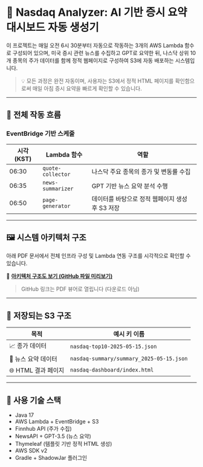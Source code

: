 # 🧠 Nasdaq Analyzer: AI 기반 증시 요약 대시보드 자동 생성기

이 프로젝트는 매일 오전 6시 30분부터 자동으로 작동하는 3개의 AWS Lambda 함수로 구성되어 있으며, 미국 증시 관련 뉴스를 수집하고 GPT로 요약한 뒤, 나스닥 상위 10개 종목의 주가 데이터를 함께 정적 웹페이지로 구성하여 S3에 자동 배포하는 시스템입니다.

> 💡 모든 과정은 완전 자동이며, 사용자는 S3에서 정적 HTML 페이지를 확인함으로써 매일 아침 증시 요약을 빠르게 확인할 수 있습니다.

---

## 📆 전체 작동 흐름

### EventBridge 기반 스케줄

| 시각 (KST) | Lambda 함수        | 역할 |
|------------|---------------------|------|
| 06:30      | `quote-collector`   | 나스닥 주요 종목의 종가 및 변동률 수집 |
| 06:35      | `news-summarizer`   | GPT 기반 뉴스 요약 분석 수행 |
| 06:50      | `page-generator`    | 데이터를 바탕으로 정적 웹페이지 생성 후 S3 저장 |

---

## 🖼 시스템 아키텍처 구조

아래 PDF 문서에서 전체 인프라 구성 및 Lambda 연동 구조를 시각적으로 확인할 수 있습니다.

📎 **[아키텍처 구조도 보기 (GitHub 파일 미리보기)](https://github.com/user-attachments/files/20218548/_.pdf)**  
> GitHub 링크는 PDF 뷰어로 열립니다 (다운로드 아님)


---

## 💾 저장되는 S3 구조

| 목적           | 예시 키 이름 |
|----------------|---------------|
| 📈 종가 데이터     | `nasdaq-top10-2025-05-15.json` |
| 📰 뉴스 요약 데이터 | `nasdaq-summary/summary_2025-05-15.json` |
| 🌐 HTML 결과 페이지 | `nasdaq-dashboard/index.html` |

---

## 🧰 사용 기술 스택

- Java 17
- AWS Lambda + EventBridge + S3
- Finnhub API (주가 수집)
- NewsAPI + GPT-3.5 (뉴스 요약)
- Thymeleaf (템플릿 기반 정적 HTML 생성)
- AWS SDK v2
- Gradle + ShadowJar 플러그인

